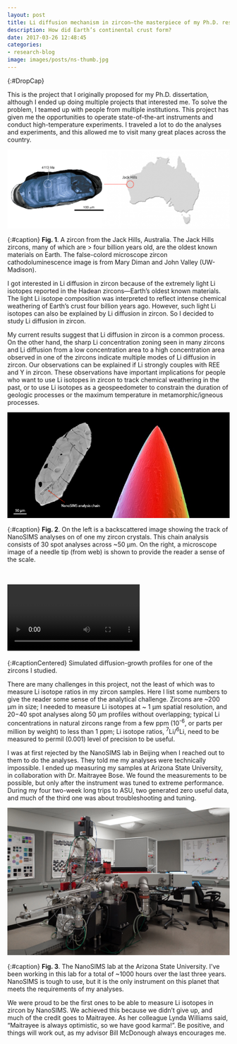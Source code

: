 ```yaml
---
layout: post
title: Li diffusion mechanism in zircon—the masterpiece of my Ph.D. research
description: How did Earth’s continental crust form?
date: 2017-03-26 12:48:45
categories:
- research-blog
image: images/posts/ns-thumb.jpg
---
```


{:#DropCap}
<!-- adding {:#DropCap} above will make first letter of first word CAPITAL and Large -->
This is the project that I originally proposed for my Ph.D. dissertation, although I ended up doing multiple projects that interested me. To solve the problem, I teamed up with people from multiple institutions. This project has given me the opportunities to operate state-of-the-art instruments and conduct high-temperature experiments. I traveled a lot to do the analyses and experiments, and this allowed me to visit many great places across the country.

<div class="img-parent">
<img src="/images/posts/zircon1.png" alt="jack hills zircon" />
</div>

{:#caption}
**Fig. 1**. A zircon from the Jack Hills, Australia. The Jack Hills zircons, many of which are > four billion years old, are the oldest known materials on Earth. The false-colord microscope zircon cathodoluminescence image is from Mary Diman and John Valley (UW-Madison).

I got interested in Li diffusion in zircon because of the extremely light Li isotopes reported in the Hadean zircons—Earth’s oldest known materials. The light Li isotope composition was interpreted to reflect intense chemical weathering of Earth’s crust four billion years ago. However, such light Li isotopes can also be explained by Li diffusion in zircon. So I decided to study Li diffusion in zircon.

My current results suggest that Li diffusion in zircon is a common process. On the other hand, the sharp Li concentration zoning seen in many zircons and Li diffusion from a low concentration area to a high concentration area observed in one of the zircons indicate multiple modes of Li diffusion in zircon. Our observations can be explained if Li strongly couples with REE and Y in zircon. These observations have important implications for people who want to use Li isotopes in zircon to track chemical weathering in the past, or to use Li isotopes as a geospeedometer to constrain the duration of geologic processes or the maximum temperature in metamorphic/igneous processes.

<div class="img-parent">
<img src="/images/posts/zircon2.jpg" alt="zircon" />
</div>

{:#caption}
**Fig. 2**. On the left is a backscattered image showing the track of NanoSIMS analyses on of one my zircon crystals. This chain analysis consists of 30 spot analyses across ~50 µm. On the right, a microscope image of a needle tip (from web) is shown to provide the reader a sense of the scale.


<div class="img-parent" style="margin-bottom:16px; margin-top:48px">
	<video controls preload='auto' onclick='(function(el){ if(el.paused) el.play(); else el.pause() })(this)'>
		<source src='/videos/zircon.mp4' type='video/mp4; codecs="avc1.42E01E, mp4a.40.2"'>
		Your browser does not support the video tag.
	</video>
</div>

{:#captionCentered}
Simulated diffusion-growth profiles for one of the zircons I studied.


There are many challenges in this project, not the least of which was to measure Li isotope ratios in my zircon samples. Here I list some numbers to give the reader some sense of the analytical challenge. Zircons are ~200 µm in size; I needed to measure Li isotopes at ~ 1 µm spatial resolution, and 20−40 spot analyses along 50 µm profiles without overlapping; typical Li concentrations in natural zircons range from a few ppm (10<sup>-6</sup>, or parts per million by weight) to less than 1 ppm; Li isotope ratios, <sup>7</sup>Li/<sup>6</sup>Li, need to be measured to permil (0.001) level of precision to be useful.

I was at first rejected by the NanoSIMS lab in Beijing when I reached out to them to do the analyses. They told me my analyses were technically impossible. I ended up measuring my samples at Arizona State University, in collaboration with Dr. Maitrayee Bose. We found the measurements to be possible, but only after the instrument was tuned to extreme performance. During my four two-week long trips to ASU, two generated zero useful data, and much of the third one was about troubleshooting and tuning.

<div class="img-parent">
<img src="/images/posts/ns.jpg" alt="ns" />
</div>

{:#caption}
**Fig. 3**. The NanoSIMS lab at the Arizona State University. I've been working in this lab for a total of ~1000 hours over the last three years. NanoSIMS is tough to use, but it is the only instrument on this planet that meets the requirements of my analyses.

We were proud to be the first ones to be able to measure Li isotopes in zircon by NanoSIMS. We achieved this because we didn’t give up, and much of the credit goes to Maitrayee. As her colleague Lynda Williams said, “Maitrayee is always optimistic, so we have good karma!”. Be positive, and things will work out, as my advisor Bill McDonough always encourages me.
